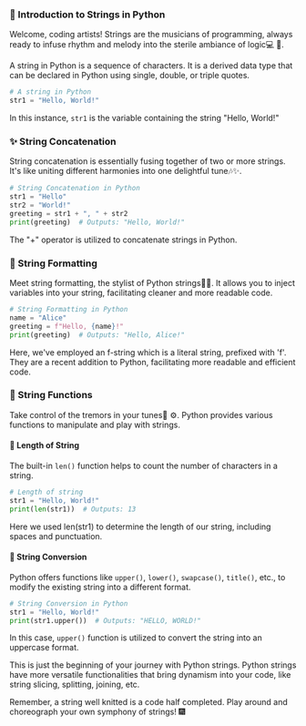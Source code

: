 ### 🎁 Introduction to Strings in Python 

Welcome, coding artists! Strings are the musicians of programming, always ready to infuse rhythm and melody into the sterile ambiance of logic💻 🎵. 

A string in Python is a sequence of characters. It is a derived data type that can be declared in Python using single, double, or triple quotes.

```python
# A string in Python
str1 = "Hello, World!"
```
In this instance, `str1` is the variable containing the string "Hello, World!" 

### ✨ String Concatenation 

String concatenation is essentially fusing together of two or more strings. It's like uniting different harmonies into one delightful tune🎶✨. 

```python
# String Concatenation in Python
str1 = "Hello"
str2 = "World!"
greeting = str1 + ", " + str2 
print(greeting)  # Outputs: "Hello, World!"
```

The "+" operator is utilized to concatenate strings in Python. 


### 🎈 String Formatting

Meet string formatting, the stylist of Python strings🌟🎩. It allows you to inject variables into your string, facilitating cleaner and more readable code.

```python
# String Formatting in Python
name = "Alice"
greeting = f"Hello, {name}!"
print(greeting)  # Outputs: "Hello, Alice!"
```

Here, we've employed an f-string which is a literal string, prefixed with 'f'. They are a recent addition to Python, facilitating more readable and efficient code.


### 🌌 String Functions

Take control of the tremors in your tunes🎵 ⚙️. Python provides various functions to manipulate and play with strings.

#### 📏 Length of String 

The built-in `len()` function helps to count the number of characters in a string.

```python
# Length of string
str1 = "Hello, World!"
print(len(str1))  # Outputs: 13
```

Here we used len(str1) to determine the length of our string, including spaces and punctuation.

#### 🔄 String Conversion

Python offers functions like `upper()`, `lower()`, `swapcase()`, `title()`, etc., to modify the existing string into a different format.

```python
# String Conversion in Python
str1 = "Hello, World!"
print(str1.upper())  # Outputs: "HELLO, WORLD!"
```

In this case, `upper()` function is utilized to convert the string into an uppercase format.

This is just the beginning of your journey with Python strings. Python strings have more versatile functionalities that bring dynamism into your code, like string slicing, splitting, joining, etc.

Remember, a string well knitted is a code half completed. Play around and choreograph your own symphony of strings! 🎆